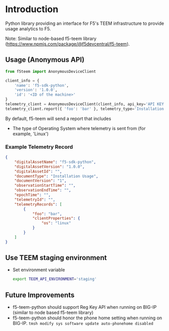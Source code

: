 # Introduction

Python library providing an interface for F5's TEEM infrastructure to provide usage analytics to F5.

Note: Similar to node-based f5-teem library (https://www.npmjs.com/package/@f5devcentral/f5-teem).

## Usage (Anonymous API)

```python
from f5teem import AnonymousDeviceClient

client_info = {
    'name': 'f5-sdk-python',
    'version': '1.0.0',
    'id': '<ID of the machine>'
}
telemetry_client = AnonymousDeviceClient(client_info, api_key='API KEY')
telemetry_client.report({ 'foo': 'bar' }, telemetry_type='Installation Usage', telemetry_type_version='1')
```

By default, f5-teem will send a report that includes

- The type of Operating System where telemetry is sent from (for example, 'Linux')

### Example Telemetry Record

```json
{
    "digitalAssetName": "f5-sdk-python",
    "digitalAssetVersion": "1.0.0",
    "digitalAssetId": "",
    "documentType": "Installation Usage",
    "documentVersion": "1",
    "observationStartTime": "",
    "observationEndTime": "",
    "epochTime": "",
    "telemetryId": "",
    "telemetryRecords": [
        {
            "foo": "bar",
            "clientProperties": {
                "os": "linux"
            }
        }
    ]
}
```

## Use TEEM staging environment

- Set environment variable
    ```bash
    export TEEM_API_ENVIRONMENT='staging'
    ```

## Future Improvements

- f5-teem-python should support Reg Key API when running on BIG-IP (similar to node based f5-teem library)
- f5-teem-python should honor the phone home setting when running on BIG-IP. `tmsh modify sys software update auto-phonehome disabled`
